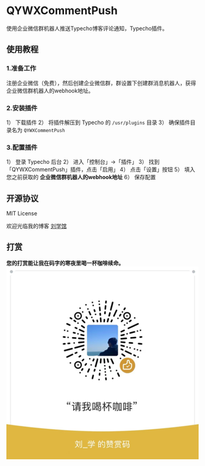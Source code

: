 # QYWXCommentPush
使用企业微信群机器人推送Typecho博客评论通知，Typecho插件。

## 使用教程

### 1.准备工作

注册企业微信（免费），然后创建企业微信群，群设置下创建群消息机器人，获得企业微信群机器人的webhook地址。

### 2.安装插件

1） 下载插件
2） 将插件解压到 Typecho 的 `/usr/plugins` 目录
3） 确保插件目录名为 `QYWXCommentPush`

### 3.配置插件

1） 登录 Typecho 后台
2） 进入「控制台」->「插件」
3） 找到「QYWXCommentPush」插件，点击「启用」
4） 点击「设置」按钮
5） 填入您之前获取的 **企业微信群机器人的webhook地址**
6） 保存配置

## 开源协议

MIT License

欢迎光临我的博客 [刘学馆](https://blog.sexy0769.com/)
## 打赏
**您的打赏能让我在码字的寒夜里喝一杯咖啡续命。**
![coffee](https://github.com/Busy0769/QYWXCommentPush/blob/main/coffee.jpg?raw=true)

